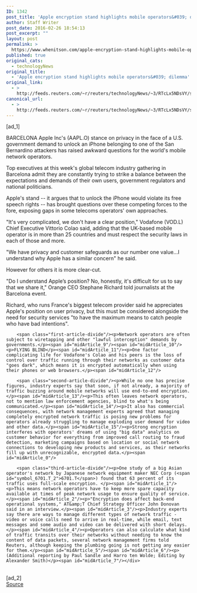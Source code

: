 ```yaml
---
ID: 1342
post_title: 'Apple encryption stand highlights mobile operators&#039; dilemma'
author: Staff Writer
post_date: 2016-02-26 18:54:13
post_excerpt: ""
layout: post
permalink: >
  https://www.whenitson.com/apple-encryption-stand-highlights-mobile-operators-dilemma/
published: true
original_cats:
  - technologyNews
original_title:
  - 'Apple encryption stand highlights mobile operators&#039; dilemma'
original_link:
  - >
    http://feeds.reuters.com/~r/reuters/technologyNews/~3/RTcLx5NDsVY/story01.htm
canonical_url:
  - >
    http://feeds.reuters.com/~r/reuters/technologyNews/~3/RTcLx5NDsVY/story01.htm
---
```

 [ad_1]
<br><div id="articleText">
<span id="midArticle_start"/>

<span id="midArticle_0"/><span class="focusParagraph" readability="4"><p><span class="articleLocation">BARCELONA</span> Apple Inc's (<span id="symbol_AAPL.O_0">AAPL.O</span>) stance on privacy in the face of a U.S. government demand to unlock an iPhone belonging to one of the San Bernardino attackers has raised awkward questions for the world's mobile network operators. </p></span><span id="midArticle_1"/><p>Top executives at this week's global telecom industry gathering in Barcelona admit they are constantly trying to strike a balance between the expectations and demands of their own users, government regulators and national politicians.</p><span id="midArticle_2"/><p>Apple's stand -- it argues that to unlock the iPhone would violate its free speech rights -- has brought questions over these competing forces to the fore, exposing gaps in some telecoms operators' own approaches.</p><span id="midArticle_3"/><p>"It's very complicated, we don't have a clear position," Vodafone (<span id="symbol_VOD.L_1">VOD.L</span>) Chief Executive Vittorio Colao said, adding that the UK-based mobile operator is in more than 25 countries and must respect the security laws in each of those and more.</p><span id="midArticle_4"/><p>"We have privacy and customer safeguards as our number one value...I understand why Apple has a similar concern" he said. </p><span id="midArticle_5"/><p>However for others it is more clear-cut.</p><span id="midArticle_6"/><p>"Do I understand Apple’s position? No, honestly, it's difficult for us to say that we share it," Orange CEO Stephane Richard told journalists at the Barcelona event.     </p><span id="midArticle_7"/><p>Richard, who runs France's biggest telecom provider said he appreciates Apple's position on user privacy, but this must be considered alongside the need for security services "to have the maximum means to catch people who have bad intentions".</p><span id="midArticle_8"/>
        
        <span class="first-article-divide"/><p>Network operators are often subject to wiretapping and other "lawful interception" demands by governments.</p><span id="midArticle_9"/><span id="midArticle_10"/><p>FLYING BLIND</p><span id="midArticle_11"/><p>One factor complicating life for Vodafone's Colao and his peers is the loss of control over traffic running through their networks as customer data "goes dark", which means it is encrypted automatically when using their phones or web browsers.</p><span id="midArticle_12"/>
        
        <span class="second-article-divide"/><p>While no one has precise figures, industry experts say that soon, if not already, a majority of traffic buzzing around mobile networks will use end-to-end encryption.     </p><span id="midArticle_13"/><p>This often leaves network operators, not to mention law enforcement agencies, blind to what's being communicated.</p><span id="midArticle_14"/><p>It also has commercial consequences, with network management experts agreed that managing completely encrypted network traffic is posing new problems for operators already struggling to manage exploding user demand for video and other data.</p><span id="midArticle_15"/><p>Strong encryption interferes with operators' dreams of using "big data" analytics on customer behavior for everything from improved call routing to fraud detection, marketing campaigns based on location or social network connections to developing new products and services, as their networks fill up with unrecognizable, encrypted data.</p><span id="midArticle_0"/>
        
        <span class="third-article-divide"/><p>One study of a big Asian operator's network by Japanese network equipment maker NEC Corp (<span id="symbol_6701.T_2">6701.T</span>) found that 63 percent of its traffic uses full-scale encryption. </p><span id="midArticle_1"/><p>This means network operators have to keep more spare capacity available at times of peak network usage to ensure quality of service.</p><span id="midArticle_2"/><p>"Encryption does affect back-end operational systems," AT&amp;T Chief Strategy Officer John Donovan said in an interview.</p><span id="midArticle_3"/><p>Industry experts say there are ways to manage different types of network traffic - video or voice calls need to arrive in real-time, while email, text messages and some audio and video can be delivered with short delays.     </p><span id="midArticle_4"/><p>Operators can also calculate what kind of traffic transits over their networks without needing to know the content of data packets, several network management firms told Reuters, although keeping the plumbing going is not getting any easier for them.</p><span id="midArticle_5"/><span id="midArticle_6"/><p> (Additional reporting by Paul Sandle and Harro ten Wolde; Editing by Alexander Smith)</p><span id="midArticle_7"/></div>
<br>[ad_2]
<br><a href="http://feeds.reuters.com/~r/reuters/technologyNews/~3/RTcLx5NDsVY/story01.htm">Source </a>